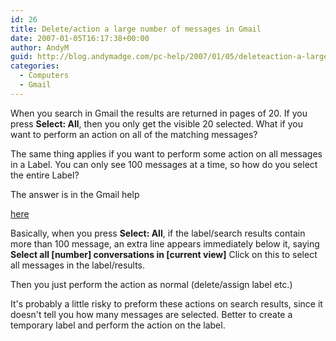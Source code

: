 ```yaml
---
id: 26
title: Delete/action a large number of messages in Gmail
date: 2007-01-05T16:17:38+00:00
author: AndyM
guid: http://blog.andymadge.com/pc-help/2007/01/05/deleteaction-a-large-number-of-messages-in-gmail/
categories:
  - Computers
  - Gmail
---
```

When you search in Gmail the results are returned in pages of 20. If you press **Select: All**, then you only get the visible 20 selected. What if you want to perform an action on all of the matching messages?

The same thing applies if you want to perform some action on all messages in a Label. You can only see 100 messages at a time, so how do you select the entire Label?

<!--more-->The answer is in the Gmail help 

[here](http://mail.google.com/support/bin/answer.py?answer=35088&query=delete+all&topic=&type=f&ctx=search)

Basically, when you press **Select: All**, if the label/search results contain more than 100 message, an extra line appears immediately below it, saying **Select all [number] conversations in [current view]** Click on this to select all messages in the label/results.

Then you just perform the action as normal (delete/assign label etc.)

It's probably a little risky to preform these actions on search results, since it doesn't tell you how many messages are selected. Better to create a temporary label and perform the action on the label.